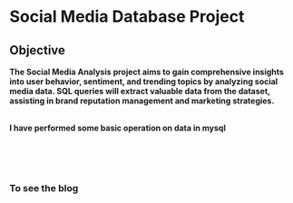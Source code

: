 <h1>Social Media Database Project</h1>

<h2>Objective</h2>
<b>
The Social Media Analysis project aims to gain comprehensive insights into user behavior, sentiment, and trending topics by analyzing social media data. SQL queries will extract valuable data from the dataset, assisting in brand reputation management and marketing strategies.
</b><br>
<br>

<b>I have performed some basic operation on data  in mysql</b>
<br></br>

<br></br>

<h3>To see the blog <h3>

